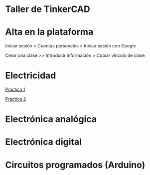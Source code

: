 # Taller de TinkerCAD

# Alta en la plataforma

Iniciar sesión > Cuentas personales > Iniciar sesión con Google 

Crear una clase >> Introducir información > Copiar vínculo de clase

# Electricidad

[Práctica 1](https://www.tinkercad.com/things/1ws9cSJR5QG-ernesto01/editel?sharecode=OPeX9A0z_Im2by1X9KbbHiw0LMj4LXL8WtKXYsD-LqQ)

[Práctica 2]([https://www.tinkercad.com/things/1ws9cSJR5QG-ernesto01/editel?sharecode=OPeX9A0z_Im2by1X9KbbHiw0LMj4LXL8WtKXYsD-LqQ](https://www.tinkercad.com/things/7fnIDy9GOB0-ernesto03/editel?sharecode=O4KGy7l0dJS97yYOLK_hYi3_fDzHeOzd2xaApjmEKK4))


# Electrónica analógica




# Electrónica digital




# Circuitos programados (Arduino)



